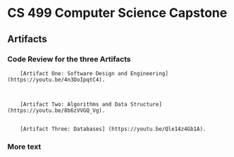 # CS 499 Computer Science Capstone

## Artifacts 

### Code Review for the three Artifacts



        [Artifact One: Software Design and Engineering]  (https://youtu.be/4n3DoIpqtC4).

            

        [Artifact Two: Algorithms and Data Structure] (https://youtu.be/8b6zVVGQ_Vg).
                   

        [Artifact Three: Databases] (https://youtu.be/Qle14z4Gb1A).
              



### More text

